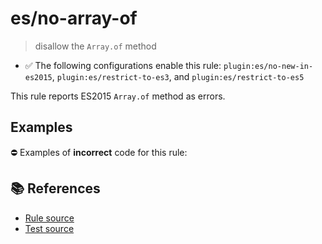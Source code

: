 # es/no-array-of
> disallow the `Array.of` method

- ✅ The following configurations enable this rule: `plugin:es/no-new-in-es2015`, `plugin:es/restrict-to-es3`, and `plugin:es/restrict-to-es5`

This rule reports ES2015 `Array.of` method as errors.

## Examples

⛔ Examples of **incorrect** code for this rule:

<eslint-playground type="bad" code="/*eslint es/no-array-of: error */
const array = Array.of(1, 2, 3)
" />

## 📚 References

- [Rule source](https://github.com/mysticatea/eslint-plugin-es/blob/v4.1.0/lib/rules/no-array-of.js)
- [Test source](https://github.com/mysticatea/eslint-plugin-es/blob/v4.1.0/tests/lib/rules/no-array-of.js)
